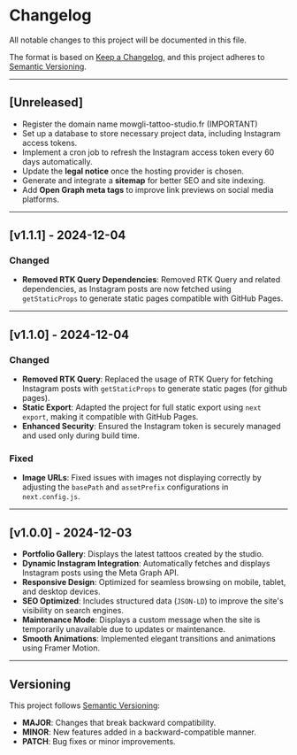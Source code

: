 # Changelog

All notable changes to this project will be documented in this file.

The format is based on [Keep a Changelog](https://keepachangelog.com/en/1.0.0/), and this project adheres to [Semantic Versioning](https://semver.org/).

---

## [Unreleased]

- Register the domain name mowgli-tattoo-studio.fr (IMPORTANT)
- Set up a database to store necessary project data, including Instagram access tokens.
- Implement a cron job to refresh the Instagram access token every 60 days automatically.
- Update the **legal notice** once the hosting provider is chosen.
- Generate and integrate a **sitemap** for better SEO and site indexing.
- Add **Open Graph meta tags** to improve link previews on social media platforms.

---

## [v1.1.1] - 2024-12-04

### Changed

- **Removed RTK Query Dependencies**: Removed RTK Query and related dependencies, as Instagram posts are now fetched using `getStaticProps` to generate static pages compatible with GitHub Pages.

---

## [v1.1.0] - 2024-12-04

### Changed

- **Removed RTK Query**: Replaced the usage of RTK Query for fetching Instagram posts with `getStaticProps` to generate static pages (for github pages).
- **Static Export**: Adapted the project for full static export using `next export`, making it compatible with GitHub Pages.
- **Enhanced Security**: Ensured the Instagram token is securely managed and used only during build time.

### Fixed

- **Image URLs**: Fixed issues with images not displaying correctly by adjusting the `basePath` and `assetPrefix` configurations in `next.config.js`.

---

## [v1.0.0] - 2024-12-03

- **Portfolio Gallery**: Displays the latest tattoos created by the studio.
- **Dynamic Instagram Integration**: Automatically fetches and displays Instagram posts using the Meta Graph API.
- **Responsive Design**: Optimized for seamless browsing on mobile, tablet, and desktop devices.
- **SEO Optimized**: Includes structured data (`JSON-LD`) to improve the site's visibility on search engines.
- **Maintenance Mode**: Displays a custom message when the site is temporarily unavailable due to updates or maintenance.
- **Smooth Animations**: Implemented elegant transitions and animations using Framer Motion.

---

## Versioning

This project follows [Semantic Versioning](https://semver.org/):

- **MAJOR**: Changes that break backward compatibility.
- **MINOR**: New features added in a backward-compatible manner.
- **PATCH**: Bug fixes or minor improvements.
